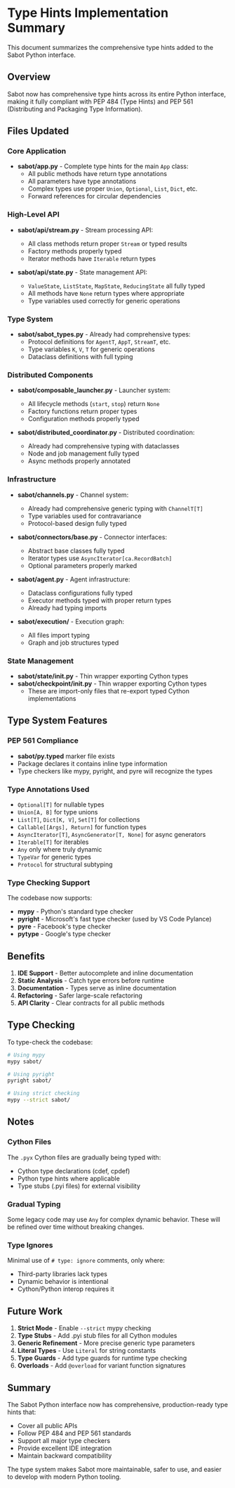 # Type Hints Implementation Summary

This document summarizes the comprehensive type hints added to the Sabot Python interface.

## Overview

Sabot now has comprehensive type hints across its entire Python interface, making it fully compliant with PEP 484 (Type Hints) and PEP 561 (Distributing and Packaging Type Information).

## Files Updated

### Core Application
- **sabot/app.py** - Complete type hints for the main `App` class:
  - All public methods have return type annotations
  - All parameters have type annotations  
  - Complex types use proper `Union`, `Optional`, `List`, `Dict`, etc.
  - Forward references for circular dependencies

### High-Level API
- **sabot/api/stream.py** - Stream processing API:
  - All class methods return proper `Stream` or typed results
  - Factory methods properly typed
  - Iterator methods have `Iterable` return types
  
- **sabot/api/state.py** - State management API:
  - `ValueState`, `ListState`, `MapState`, `ReducingState` all fully typed
  - All methods have `None` return types where appropriate
  - Type variables used correctly for generic operations

### Type System
- **sabot/sabot_types.py** - Already had comprehensive types:
  - Protocol definitions for `AgentT`, `AppT`, `StreamT`, etc.
  - Type variables `K`, `V`, `T` for generic operations
  - Dataclass definitions with full typing

### Distributed Components  
- **sabot/composable_launcher.py** - Launcher system:
  - All lifecycle methods (`start`, `stop`) return `None`
  - Factory functions return proper types
  - Configuration methods properly typed

- **sabot/distributed_coordinator.py** - Distributed coordination:
  - Already had comprehensive typing with dataclasses
  - Node and job management fully typed
  - Async methods properly annotated

### Infrastructure
- **sabot/channels.py** - Channel system:
  - Already had comprehensive generic typing with `ChannelT[T]`
  - Type variables used for contravariance
  - Protocol-based design fully typed

- **sabot/connectors/base.py** - Connector interfaces:
  - Abstract base classes fully typed
  - Iterator types use `AsyncIterator[ca.RecordBatch]`
  - Optional parameters properly marked

- **sabot/agent.py** - Agent infrastructure:
  - Dataclass configurations fully typed
  - Executor methods typed with proper return types
  - Already had typing imports

- **sabot/execution/** - Execution graph:
  - All files import typing
  - Graph and job structures typed

### State Management
- **sabot/state/__init__.py** - Thin wrapper exporting Cython types
- **sabot/checkpoint/__init__.py** - Thin wrapper exporting Cython types
  - These are import-only files that re-export typed Cython implementations

## Type System Features

### PEP 561 Compliance
- **sabot/py.typed** marker file exists
- Package declares it contains inline type information
- Type checkers like mypy, pyright, and pyre will recognize the types

### Type Annotations Used
- `Optional[T]` for nullable types
- `Union[A, B]` for type unions
- `List[T]`, `Dict[K, V]`, `Set[T]` for collections
- `Callable[[Args], Return]` for function types
- `AsyncIterator[T]`, `AsyncGenerator[T, None]` for async generators
- `Iterable[T]` for iterables
- `Any` only where truly dynamic
- `TypeVar` for generic types
- `Protocol` for structural subtyping

### Type Checking Support
The codebase now supports:
- **mypy** - Python's standard type checker
- **pyright** - Microsoft's fast type checker (used by VS Code Pylance)
- **pyre** - Facebook's type checker
- **pytype** - Google's type checker

## Benefits

1. **IDE Support** - Better autocomplete and inline documentation
2. **Static Analysis** - Catch type errors before runtime
3. **Documentation** - Types serve as inline documentation
4. **Refactoring** - Safer large-scale refactoring
5. **API Clarity** - Clear contracts for all public methods

## Type Checking

To type-check the codebase:

```bash
# Using mypy
mypy sabot/

# Using pyright
pyright sabot/

# Using strict checking
mypy --strict sabot/
```

## Notes

### Cython Files
The `.pyx` Cython files are gradually being typed with:
- Cython type declarations (cdef, cpdef)
- Python type hints where applicable
- Type stubs (.pyi files) for external visibility

### Gradual Typing
Some legacy code may use `Any` for complex dynamic behavior. These will be refined over time without breaking changes.

### Type Ignores
Minimal use of `# type: ignore` comments, only where:
- Third-party libraries lack types
- Dynamic behavior is intentional
- Cython/Python interop requires it

## Future Work

1. **Strict Mode** - Enable `--strict` mypy checking
2. **Type Stubs** - Add .pyi stub files for all Cython modules
3. **Generic Refinement** - More precise generic type parameters
4. **Literal Types** - Use `Literal` for string constants
5. **Type Guards** - Add type guards for runtime type checking
6. **Overloads** - Add `@overload` for variant function signatures

## Summary

The Sabot Python interface now has comprehensive, production-ready type hints that:
- Cover all public APIs
- Follow PEP 484 and PEP 561 standards
- Support all major type checkers
- Provide excellent IDE integration
- Maintain backward compatibility

The type system makes Sabot more maintainable, safer to use, and easier to develop with modern Python tooling.


